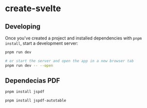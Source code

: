 # create-svelte

## Developing

Once you've created a project and installed dependencies with `pnpm install`, start a development server:

```bash
pnpm run dev

# or start the server and open the app in a new browser tab
pnpm run dev -- --open
```

## Dependecias PDF

```bash
pnpm install jspdf

pnpm install jspdf-autotable

```
